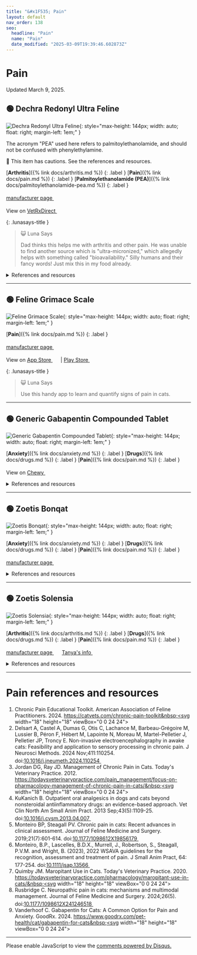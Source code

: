 ```yaml
---
title: "&#x1F535; Pain"
layout: default
nav_order: 138
seo:
  headline: "Pain"
  name: "Pain"
  date_modified: "2025-03-09T19:39:46.602873Z"
---
```


# Pain

Updated March 9, 2025.



## &#x1F7E2; Dechra Redonyl Ultra Feline

![Dechra Redonyl Ultra Feline](https://www.dechra-us.com/admin/public/getimage.ashx?Crop=0&Image=/Files/Images/Ecom/Products/US/redonyl_ultra_feline_0321.jpg&Format=jpg&AlternativeImage=/files/Images/placeholder-image.png&Width=600&Quality=75){: style="max-height: 144px; width: auto; float: right; margin-left: 1em;" }

The acronym "PEA" used here refers to palmitoylethanolamide, and should not be confused with phenylethylamine.

&#x1F6D1; This item has cautions. See the references and resources.

[**Arthritis**]({% link docs/arthritis.md %})
{: .label }
[**Pain**]({% link docs/pain.md %})
{: .label }
[**Palmitoylethanolamide (PEA)**]({% link docs/palmitoylethanolamide-pea.md %})
{: .label }

 <a href="https://www.dechra-us.com/our-products/us/companion-animal/cat/non-prescription/redonyl-ultra-feline" class="external" target="_blank">manufacturer page&nbsp;<svg width="18" height="18" viewBox="0 0 24 24"><use xlink:href="#svg-external-link"></use></svg></a>

View on <a href="https://www.vetrxdirect.com/product/view/redonyl-ultra-pea-um-for-dogs-otc/variation-13786" class="external" target="_blank">VetRxDirect&nbsp;<svg width="18" height="18" viewBox="0 0 24 24"><use xlink:href="#svg-external-link"></use></svg></a>

{: .lunasays-title }
> &#x1F63A; Luna Says
>
> Dad thinks this helps me with arthritis and other pain. He was unable to find another source which is "ultra-micronized," which allegedly helps with something called "bioavailability." Silly humans and their fancy words! Just mix this in my food already.

<details markdown="block">
<summary>References and resources</summary>

1.  Cifelli P, Ruffolo G, Ceccanti M, Cambieri C, Libonati L, Palma E, Inghilleri M. Classical and Unexpected Effects of Ultra-Micronized PEA in Neuromuscular Function. Biomolecules. 2022; 12(6):758. doi:<a href="https://doi.org/10.3390/biom12060758" class="external" target="_blank">10.3390/biom12060758&nbsp;<svg width="18" height="18" viewBox="0 0 24 24"><use xlink:href="#svg-external-link"></use></svg></a>
1. _"Contains boric acid < 0.1% by weight."_ &mdash;  Redonyl Ultra Feline Powder Safety Data Sheet. Dechra. 2020. <a href="https://www.dechra-us.com/Admin/Public/Download.aspx?file=Files%2FFiles%2FProductDownloads%2FUS%2FRedonyl_Feline_SDS.pdf" class="external" target="_blank">https://www.dechra-us.com/Admin/Public/Download.aspx?file=Files%2FFiles%2FProductDownloads%2FUS%2FRedonyl_Feline_SDS.pdf&nbsp;<svg width="18" height="18" viewBox="0 0 24 24"><use xlink:href="#svg-external-link"></use></svg></a> (retrieved 2025-03-02)
1.  Rusbridge C. Neuropathic pain in cats: mechanisms and multimodal management. Journal of Feline Medicine and Surgery. 2024;26(5). doi:<a href="https://doi.org/10.1177/1098612X241246518" class="external" target="_blank">10.1177/1098612X241246518&nbsp;<svg width="18" height="18" viewBox="0 0 24 24"><use xlink:href="#svg-external-link"></use></svg></a>
1. _"Due to the patents held on Redonyl Ultra, no other animal health nutraceutical can contain micronized or ultramicronized PEA."_ &mdash;  Dechra unveils skin-supporting Redonyl Ultra Feline (2022) <a href="https://todaysveterinarybusiness.com/redonyl-ultra-feline-dechra/" class="external" target="_blank">https://todaysveterinarybusiness.com/redonyl-ultra-feline-dechra/&nbsp;<svg width="18" height="18" viewBox="0 0 24 24"><use xlink:href="#svg-external-link"></use></svg></a> (retrieved 2024-10-20)

</details>

* * *



## &#x1F7E2; Feline Grimace Scale

![Feline Grimace Scale](https://is1-ssl.mzstatic.com/image/thumb/Purple211/v4/c6/5d/85/c65d851d-2e0c-59f5-f916-f1810f57c8d2/appicon-1x_U007emarketing-0-8-0-85-220-0.png/460x0w.webp){: style="max-height: 144px; width: auto; float: right; margin-left: 1em;" }

[**Pain**]({% link docs/pain.md %})
{: .label }

 <a href="https://www.felinegrimacescale.com" class="external" target="_blank">manufacturer page&nbsp;<svg width="18" height="18" viewBox="0 0 24 24"><use xlink:href="#svg-external-link"></use></svg></a>

View on <a href="https://apps.apple.com/us/app/id1596750830" class="external" target="_blank">App Store&nbsp;<svg width="18" height="18" viewBox="0 0 24 24"><use xlink:href="#svg-external-link"></use></svg></a> &#124; <a href="https://play.google.com/store/apps/details?id=com.universitedemontreal.felinegrimacescale&hl=en_US" class="external" target="_blank">Play Store&nbsp;<svg width="18" height="18" viewBox="0 0 24 24"><use xlink:href="#svg-external-link"></use></svg></a>

{: .lunasays-title }
> &#x1F63A; Luna Says
>
> Use this handy app to learn and quantify signs of pain in cats.

* * *



## &#x1F7E2; Generic Gabapentin Compounded Tablet

![Generic Gabapentin Compounded Tablet](https://image.chewy.com/is/image/catalog/943142_MAIN._AC_SL600_V1714058490_.jpg){: style="max-height: 144px; width: auto; float: right; margin-left: 1em;" }

[**Anxiety**]({% link docs/anxiety.md %})
{: .label }
[**Drugs**]({% link docs/drugs.md %})
{: .label }
[**Pain**]({% link docs/pain.md %})
{: .label }

View on <a href="https://www.chewy.com/dp/1129094" class="external" target="_blank">Chewy&nbsp;<svg width="18" height="18" viewBox="0 0 24 24"><use xlink:href="#svg-external-link"></use></svg></a>

<details markdown="block">
<summary>References and resources</summary>

1.  Adrian D, Papich MG, Baynes R, Stafford E, Lascelles BDX. The pharmacokinetics of gabapentin in cats. J Vet Intern Med. 2018; 32: 1996-2002. doi:<a href="https://doi.org/10.1111/jvim.15313" class="external" target="_blank">10.1111/jvim.15313&nbsp;<svg width="18" height="18" viewBox="0 0 24 24"><use xlink:href="#svg-external-link"></use></svg></a>
1.  Buckley C, Griffin C, Anderson H, Moore SA. Presumed gabapentin-induced myoclonus in two cats. JFMS Open Rep. 2024 Nov 28;10(2):20551169241273634. doi:<a href="https://doi.org/10.1177/20551169241273634" class="external" target="_blank">10.1177/20551169241273634&nbsp;<svg width="18" height="18" viewBox="0 0 24 24"><use xlink:href="#svg-external-link"></use></svg></a>
1.  Di Cesare F, Negro V, Ravasio G, Villa R, Draghi S, Cagnardi P. Gabapentin: Clinical Use and Pharmacokinetics in Dogs, Cats, and Horses. Animals. 2023; 13(12):2045. doi:<a href="https://doi.org/10.3390/ani13122045" class="external" target="_blank">10.3390/ani13122045&nbsp;<svg width="18" height="18" viewBox="0 0 24 24"><use xlink:href="#svg-external-link"></use></svg></a>
1.  Fantinati M, Trnka J, Signor A, et al. Appetite-stimulating effect of gabapentin vs mirtazapine in healthy cats post-ovariectomy. Journal of Feline Medicine and Surgery. 2020;22(12):1176-1183. doi:<a href="https://doi.org/10.1177/1098612X20916391" class="external" target="_blank">10.1177/1098612X20916391&nbsp;<svg width="18" height="18" viewBox="0 0 24 24"><use xlink:href="#svg-external-link"></use></svg></a>
1.  Guedes AGP, Meadows JM, Pypendop BH, Johnson EG, Zaffarano B. Assessment of the effects of gabapentin on activity levels and owner-perceived mobility impairment and quality of life in osteoarthritic geriatric cats. J Am Vet Med Assoc. 2018 Sep 1;253(5):579-585. doi:<a href="https://doi.org/10.2460/javma.253.5.579" class="external" target="_blank">10.2460/javma.253.5.579&nbsp;<svg width="18" height="18" viewBox="0 0 24 24"><use xlink:href="#svg-external-link"></use></svg></a>
1.  Kaufman KR, Parikh A, Chan L, Bridgeman M, Shah M. Myoclonus in renal failure: Two cases of gabapentin toxicity. Epilepsy Behav Case Rep. 2013 Dec 29;2:8-10. doi:<a href="https://doi.org/10.1016/j.ebcr.2013.12.002" class="external" target="_blank">10.1016/j.ebcr.2013.12.002&nbsp;<svg width="18" height="18" viewBox="0 0 24 24"><use xlink:href="#svg-external-link"></use></svg></a>
1.  Madan RD, Cenani A, Montgomery E, Azevedo T, Vernau KM, Brosnan RJ. Pregabalin produces similar effects as gabapentin for preanesthetic sedation in cats. J Am Vet Med Assoc. 2023 Dec 22;262(3):359-363. doi:<a href="https://doi.org/10.2460/javma.23.09.0493" class="external" target="_blank">10.2460/javma.23.09.0493&nbsp;<svg width="18" height="18" viewBox="0 0 24 24"><use xlink:href="#svg-external-link"></use></svg></a>
1.  Miller A, Price G. Gabapentin toxicity in renal failure: the importance of dose adjustment. Pain Med. 2009 Jan;10(1):190-2. doi:<a href="https://doi.org/10.1111/j.1526-4637.2008.00492.x" class="external" target="_blank">10.1111/j.1526-4637.2008.00492.x&nbsp;<svg width="18" height="18" viewBox="0 0 24 24"><use xlink:href="#svg-external-link"></use></svg></a>
1.  Quimby JM, Lorbach SK, Saffire A, et al. Serum concentrations of gabapentin in cats with chronic kidney disease. Journal of Feline Medicine and Surgery. 2022;24(12):1260-1266. doi:<a href="https://doi.org/10.1177/1098612X221077017" class="external" target="_blank">10.1177/1098612X221077017&nbsp;<svg width="18" height="18" viewBox="0 0 24 24"><use xlink:href="#svg-external-link"></use></svg></a>
1.  Quimby JM, Jones SE, Saffire A, et al. Assessment of the effect of gabapentin on blood pressure in cats with and without chronic kidney disease. Journal of Feline Medicine and Surgery. 2024;26(5). doi:<a href="https://doi.org/10.1177/1098612X241240326" class="external" target="_blank">10.1177/1098612X241240326&nbsp;<svg width="18" height="18" viewBox="0 0 24 24"><use xlink:href="#svg-external-link"></use></svg></a>
1.  Rusbridge C. Neuropathic pain in cats: mechanisms and multimodal management. Journal of Feline Medicine and Surgery. 2024;26(5). doi:<a href="https://doi.org/10.1177/1098612X241246518" class="external" target="_blank">10.1177/1098612X241246518&nbsp;<svg width="18" height="18" viewBox="0 0 24 24"><use xlink:href="#svg-external-link"></use></svg></a>
1.  Siao KT, Pypendop BH, Ilkiw JE. Pharmacokinetics of gabapentin in cats. Am J Vet Res. 2010 Jul;71(7):817-21. doi:<a href="https://doi.org/10.2460/ajvr.71.7.817" class="external" target="_blank">10.2460/ajvr.71.7.817&nbsp;<svg width="18" height="18" viewBox="0 0 24 24"><use xlink:href="#svg-external-link"></use></svg></a>
1.  Vanderhoof C. Gabapentin for Cats: A Common Option for Pain and Anxiety. GoodRx. 2024. <a href="https://www.goodrx.com/pet-health/cat/gabapentin-for-cats" class="external" target="_blank">https://www.goodrx.com/pet-health/cat/gabapentin-for-cats&nbsp;<svg width="18" height="18" viewBox="0 0 24 24"><use xlink:href="#svg-external-link"></use></svg></a>
1.  Zand L, McKian KP, Qian Q. Gabapentin toxicity in patients with chronic kidney disease: a preventable cause of morbidity. Am J Med. 2010 Apr;123(4):367-73. doi:<a href="https://doi.org/10.1016/j.amjmed.2009.09.030" class="external" target="_blank">10.1016/j.amjmed.2009.09.030&nbsp;<svg width="18" height="18" viewBox="0 0 24 24"><use xlink:href="#svg-external-link"></use></svg></a>
1.  Zour E, Lodhi SA, Nesbitt RU, Silbering SB, Chaturvedi PR. Stability studies of gabapentin in aqueous solutions. Pharm Res. 1992 May;9(5):595-600. doi:<a href="https://doi.org/10.1023/a:1015833622943" class="external" target="_blank">10.1023/a:1015833622943&nbsp;<svg width="18" height="18" viewBox="0 0 24 24"><use xlink:href="#svg-external-link"></use></svg></a>

</details>

* * *



## &#x1F7E2; Zoetis Bonqat

![Zoetis Bonqat](https://www.zoetisus.com/content/pages/Products/Cats/Bonqat-Resources/Images/Bonqat-Box-Vial.jpg){: style="max-height: 144px; width: auto; float: right; margin-left: 1em;" }

[**Anxiety**]({% link docs/anxiety.md %})
{: .label }
[**Drugs**]({% link docs/drugs.md %})
{: .label }
[**Pain**]({% link docs/pain.md %})
{: .label }

 <a href="https://www.zoetisus.com/products/cats/bonqat" class="external" target="_blank">manufacturer page&nbsp;<svg width="18" height="18" viewBox="0 0 24 24"><use xlink:href="#svg-external-link"></use></svg></a>

<details markdown="block">
<summary>References and resources</summary>

1.  Lamminen T, Doedée A, Hyttilä-Hopponen M, Kaskinoro J. Pharmacokinetics of single and repeated oral doses of pregabalin oral solution formulation in cats. J Vet Pharmacol Ther. 2022 Jul;45(4):385-391. doi:<a href="https://doi.org/10.1111/jvp.13061" class="external" target="_blank">10.1111/jvp.13061&nbsp;<svg width="18" height="18" viewBox="0 0 24 24"><use xlink:href="#svg-external-link"></use></svg></a>
1.  Mayoral V, Galvez R, Ferrándiz M, Miguéns Vázquez X, Cordero-García C, Alcántara Montero A, Pérez C, Pérez-Páramo M. Pregabalin vs. gabapentin in the treatment of neuropathic pain: a comprehensive systematic review and meta-analysis of effectiveness and safety. Front Pain Res (Lausanne). 2025 Jan 7;5:1513597. doi:<a href="https://doi.org/10.3389/fpain.2024.1513597" class="external" target="_blank">10.3389/fpain.2024.1513597&nbsp;<svg width="18" height="18" viewBox="0 0 24 24"><use xlink:href="#svg-external-link"></use></svg></a>
1.  Rusbridge C. Pregabalin - 5 things you should know about prescribing in dogs and cats. 2023. <a href="https://youtu.be/fr3gu6S6guE" class="external" target="_blank">https://youtu.be/fr3gu6S6guE&nbsp;<svg width="18" height="18" viewBox="0 0 24 24"><use xlink:href="#svg-external-link"></use></svg></a>

</details>

* * *



## &#x1F7E2; Zoetis Solensia

![Zoetis Solensia](https://www.solensiavetteam.com/assets/images/Solensia-Product-Shot.png){: style="max-height: 144px; width: auto; float: right; margin-left: 1em;" }

[**Arthritis**]({% link docs/arthritis.md %})
{: .label }
[**Drugs**]({% link docs/drugs.md %})
{: .label }
[**Pain**]({% link docs/pain.md %})
{: .label }

 <a href="https://www.solensiavetteam.com" class="external" target="_blank">manufacturer page&nbsp;<svg width="18" height="18" viewBox="0 0 24 24"><use xlink:href="#svg-external-link"></use></svg></a> <a href="https://felinecrf.org/treatments_general_health.htm#arthritis_frunevetmab" class="external" target="_blank">Tanya's info&nbsp;<svg width="18" height="18" viewBox="0 0 24 24"><use xlink:href="#svg-external-link"></use></svg></a>

<details markdown="block">
<summary>References and resources</summary>

1.  Committee for Medicinal Products for Veterinary Use. CVMP assessment report for Solensia (Common name: frunevetmab). European Medicines Agency. 2021. <a href="https://medicines.health.europa.eu/veterinary/fr/documents/download/e4618d2b-2d4f-411c-be83-5295aed8d8a1" class="external" target="_blank">https://medicines.health.europa.eu/veterinary/fr/documents/download/e4618d2b-2d4f-411c-be83-5295aed8d8a1&nbsp;<svg width="18" height="18" viewBox="0 0 24 24"><use xlink:href="#svg-external-link"></use></svg></a>
1.  Gruen ME, Myers JAE, Lascelles BDX. Efficacy and Safety of an Anti-nerve Growth Factor Antibody (Frunevetmab) for the Treatment of Degenerative Joint Disease-Associated Chronic Pain in Cats: A Multisite Pilot Field Study. Front Vet Sci. 2021 May 28;8:610028. doi:<a href="https://doi.org/10.3389/fvets.2021.610028" class="external" target="_blank">10.3389/fvets.2021.610028&nbsp;<svg width="18" height="18" viewBox="0 0 24 24"><use xlink:href="#svg-external-link"></use></svg></a>
1.  Menges S, Michaelis M, Kleinschmidt-Dörr K. Anti-NGF treatment worsens subchondral bone and cartilage measures while improving symptoms in floor-housed rabbits with osteoarthritis. Front Physiol. 2023 Jun 26;14:1201328. doi:<a href="https://doi.org/10.3389/fphys.2023.1201328" class="external" target="_blank">10.3389/fphys.2023.1201328&nbsp;<svg width="18" height="18" viewBox="0 0 24 24"><use xlink:href="#svg-external-link"></use></svg></a>
1.  Miller RE, Block JA, Malfait AM. Nerve growth factor blockade for the management of osteoarthritis pain: what can we learn from clinical trials and preclinical models? Curr Opin Rheumatol. 2017 Jan;29(1):110-118. doi:<a href="https://doi.org/10.1097/BOR.0000000000000354" class="external" target="_blank">10.1097/BOR.0000000000000354&nbsp;<svg width="18" height="18" viewBox="0 0 24 24"><use xlink:href="#svg-external-link"></use></svg></a>
1.  Storrer A, Mackie JT, Gunew MN, Aslan J. Cutaneous lesions and clinical outcomes in five cats after frunevetmab injections. J Feline Med Surg. 2023 Nov;25(11):1098612X231198416. doi:<a href="https://doi.org/10.1177/1098612X231198416" class="external" target="_blank">10.1177/1098612X231198416&nbsp;<svg width="18" height="18" viewBox="0 0 24 24"><use xlink:href="#svg-external-link"></use></svg></a>
1.  Solensia (frunevetmab injection) Product Insert. Zoeits. August 2021. <a href="https://www.zoetisus.com/content/_assets/docs/vmips/package-inserts/solensia-prescribing-information.pdf" class="external" target="_blank">https://www.zoetisus.com/content/_assets/docs/vmips/package-inserts/solensia-prescribing-information.pdf&nbsp;<svg width="18" height="18" viewBox="0 0 24 24"><use xlink:href="#svg-external-link"></use></svg></a>
1.  Freedom of Information Summary, Original New Animal Drug Application, NADA 141-546: Solensia (frunevetmab) Injectable Solution for Cats. Zoetis Inc. 2022. <a href="https://animaldrugsatfda.fda.gov/adafda/app/search/public/document/downloadFoi/11817" class="external" target="_blank">https://animaldrugsatfda.fda.gov/adafda/app/search/public/document/downloadFoi/11817&nbsp;<svg width="18" height="18" viewBox="0 0 24 24"><use xlink:href="#svg-external-link"></use></svg></a>

</details>

* * *


# Pain references and resources

1.  Chronic Pain Educational Toolkit. American Association of Feline Practitioners. 2024. <a href="https://catvets.com/chronic-pain-toolkit" class="external" target="_blank">https://catvets.com/chronic-pain-toolkit&nbsp;<svg width="18" height="18" viewBox="0 0 24 24"><use xlink:href="#svg-external-link"></use></svg></a>
1.  Delsart A, Castel A, Dumas G, Otis C, Lachance M, Barbeau-Grégoire M, Lussier B, Péron F, Hébert M, Lapointe N, Moreau M, Martel-Pelletier J, Pelletier JP, Troncy E. Non-invasive electroencephalography in awake cats: Feasibility and application to sensory processing in chronic pain. J Neurosci Methods. 2024 Nov;411:110254. doi:<a href="https://doi.org/10.1016/j.jneumeth.2024.110254" class="external" target="_blank">10.1016/j.jneumeth.2024.110254&nbsp;<svg width="18" height="18" viewBox="0 0 24 24"><use xlink:href="#svg-external-link"></use></svg></a>
1.  Jordan DG, Ray JD. Management of Chronic Pain in Cats. Today's Veterinary Practice. 2012. <a href="https://todaysveterinarypractice.com/pain_management/focus-on-pharmacology-management-of-chronic-pain-in-cats/" class="external" target="_blank">https://todaysveterinarypractice.com/pain_management/focus-on-pharmacology-management-of-chronic-pain-in-cats/&nbsp;<svg width="18" height="18" viewBox="0 0 24 24"><use xlink:href="#svg-external-link"></use></svg></a>
1.  KuKanich B. Outpatient oral analgesics in dogs and cats beyond nonsteroidal antiinflammatory drugs: an evidence-based approach. Vet Clin North Am Small Anim Pract. 2013 Sep;43(5):1109-25. doi:<a href="https://doi.org/10.1016/j.cvsm.2013.04.007" class="external" target="_blank">10.1016/j.cvsm.2013.04.007&nbsp;<svg width="18" height="18" viewBox="0 0 24 24"><use xlink:href="#svg-external-link"></use></svg></a>
1.  Monteiro BP, Steagall PV. Chronic pain in cats: Recent advances in clinical assessment. Journal of Feline Medicine and Surgery. 2019;21(7):601-614. doi:<a href="https://doi.org/10.1177/1098612X19856179" class="external" target="_blank">10.1177/1098612X19856179&nbsp;<svg width="18" height="18" viewBox="0 0 24 24"><use xlink:href="#svg-external-link"></use></svg></a>
1.  Monteiro, B.P., Lascelles, B.D.X., Murrell, J., Robertson, S., Steagall, P.V.M. and Wright, B. (2023), 2022 WSAVA guidelines for the recognition, assessment and treatment of pain. J Small Anim Pract, 64: 177-254. doi:<a href="https://doi.org/10.1111/jsap.13566" class="external" target="_blank">10.1111/jsap.13566&nbsp;<svg width="18" height="18" viewBox="0 0 24 24"><use xlink:href="#svg-external-link"></use></svg></a>
1.  Quimby JM. Maropitant Use in Cats. Today's Veterinary Practice. 2020. <a href="https://todaysveterinarypractice.com/pharmacology/maropitant-use-in-cats/" class="external" target="_blank">https://todaysveterinarypractice.com/pharmacology/maropitant-use-in-cats/&nbsp;<svg width="18" height="18" viewBox="0 0 24 24"><use xlink:href="#svg-external-link"></use></svg></a>
1.  Rusbridge C. Neuropathic pain in cats: mechanisms and multimodal management. Journal of Feline Medicine and Surgery. 2024;26(5). doi:<a href="https://doi.org/10.1177/1098612X241246518" class="external" target="_blank">10.1177/1098612X241246518&nbsp;<svg width="18" height="18" viewBox="0 0 24 24"><use xlink:href="#svg-external-link"></use></svg></a>
1.  Vanderhoof C. Gabapentin for Cats: A Common Option for Pain and Anxiety. GoodRx. 2024. <a href="https://www.goodrx.com/pet-health/cat/gabapentin-for-cats" class="external" target="_blank">https://www.goodrx.com/pet-health/cat/gabapentin-for-cats&nbsp;<svg width="18" height="18" viewBox="0 0 24 24"><use xlink:href="#svg-external-link"></use></svg></a>

* * *

<div id="disqus_thread"></div>
<script>
    var disqus_config = function () {
      this.page.url = '{{ page.url | absolute_url }}';
      this.page.identifier = '{{ page.url | absolute_url }}';
    };
    (function() {
    var d = document, s = d.createElement('script');
    s.src = 'https://ckdcatsupplies.disqus.com/embed.js';
    s.setAttribute('data-timestamp', +new Date());
    (d.head || d.body).appendChild(s);
    })();
</script>
<noscript>Please enable JavaScript to view the <a href="https://disqus.com/?ref_noscript">comments powered by Disqus.</a></noscript>

<!-- Updated 2025-03-09 19:39:46.602873Z -->
